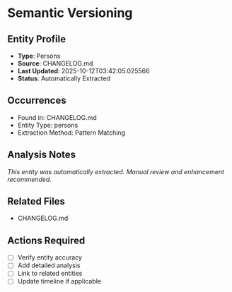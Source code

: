 # Semantic Versioning

## Entity Profile
- **Type**: Persons
- **Source**: CHANGELOG.md
- **Last Updated**: 2025-10-12T03:42:05.025566
- **Status**: Automatically Extracted

## Occurrences
- Found in: CHANGELOG.md
- Entity Type: persons
- Extraction Method: Pattern Matching

## Analysis Notes
*This entity was automatically extracted. Manual review and enhancement recommended.*

## Related Files
- CHANGELOG.md

## Actions Required
- [ ] Verify entity accuracy
- [ ] Add detailed analysis
- [ ] Link to related entities
- [ ] Update timeline if applicable
